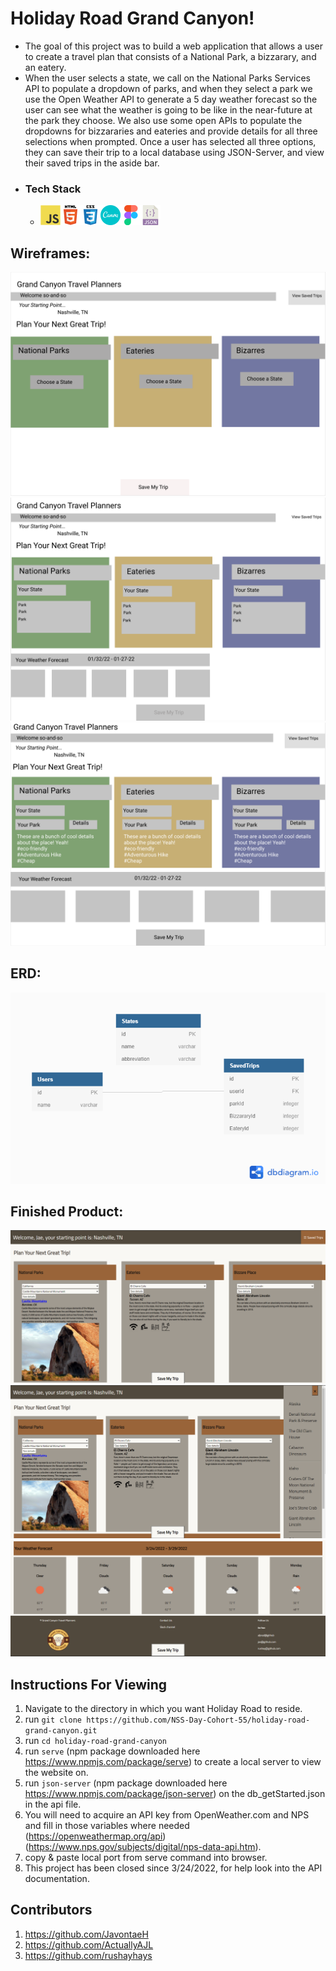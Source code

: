 # Holiday Road Grand Canyon!
* The goal of this project was to build a web application that allows a user to create a travel plan that consists of a National Park, a bizzarary, and an eatery.
* When the user selects a state, we call on the National Parks Services API to populate a dropdown of parks, and when they select a park we use the Open Weather API to generate a 5 day weather forecast so the user can see what the weather is going to be like in the near-future at the park they choose. We also use some open APIs to populate the dropdowns for bizzararies and eateries and provide details for all three selections when prompted. Once a user has selected all three options, they can save their trip to a local database using JSON-Server, and view their saved trips in the aside bar.
* ### Tech Stack
  * <nobr><img width ='32px' src ='https://raw.githubusercontent.com/devicons/devicon/master/icons/javascript/javascript-original.svg'><img width ='32px' src ='https://raw.githubusercontent.com/devicons/devicon/master/icons/html5/html5-original-wordmark.svg'><img width ='32px' src ='https://raw.githubusercontent.com/devicons/devicon/master/icons/css3/css3-original-wordmark.svg'><img width ='32px' src ='https://raw.githubusercontent.com/devicons/devicon/master/icons/canva/canva-original.svg'><img width ='32px' src ='https://github.com/devicons/devicon/blob/master/icons/figma/figma-original.svg'><img width = '32px' src="./readme-imgs/json-icon.png"></nobr> 
  


## Wireframes:
![App State 1](./wireframes/app-state-1.png) ![App State 2](./wireframes/app-state-2.png) ![App State 3](./wireframes/app-state-3.png)


## ERD:
![Entity Resource Diagram](Holiday%20Road%20ERD.png)


## Finished Product:
![Top Half](./readme-imgs/finished-product-1.png)
![Aside](./readme-imgs/finished-product-aside.png)
![Bottom Half](./readme-imgs/finsihed-product-2.png)


## Instructions For Viewing
1. Navigate to the directory in which you want Holiday Road to reside.
1. run `git clone https://github.com/NSS-Day-Cohort-55/holiday-road-grand-canyon.git`
1. run `cd holiday-road-grand-canyon`
1. run `serve` (npm package downloaded here https://www.npmjs.com/package/serve) to create a local server to view the website on.
2. run `json-server` (npm package downloaded here https://www.npmjs.com/package/json-server) on the db_getStarted.json in the api file. 
3. You will need to acquire an API key from OpenWeather.com and NPS and fill in those variables where needed (https://openweathermap.org/api) (https://www.nps.gov/subjects/digital/nps-data-api.htm).
4. copy & paste local port from serve command into browser.
5. This project has been closed since 3/24/2022, for help look into the API documentation.



## Contributors
1. https://github.com/JavontaeH
2. https://github.com/ActuallyAJL
3. https://github.com/rushayhays
